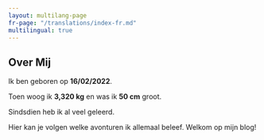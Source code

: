 ```yaml
---
layout: multilang-page
fr-page: "/translations/index-fr.md"
multilingual: true
---
```


## Over Mij

Ik ben geboren op **16/02/2022**. 

Toen woog ik **3,320 kg** en was ik **50 cm** groot.

Sindsdien heb ik al veel geleerd. 

Hier kan je volgen welke avonturen ik allemaal beleef. Welkom op mijn blog!